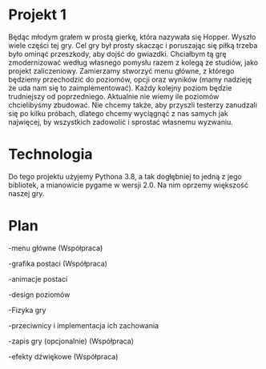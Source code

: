 # Projekt 1
Będąc młodym grałem w prostą gierkę, która nazywała się Hopper. Wyszło wiele części tej gry. Cel gry był prosty skacząc i poruszając się piłką trzeba było ominąć przeszkody, aby dojść do gwiazdki. Chciałbym tą grę zmodernizować według własnego pomysłu razem z kolegą ze studiów, jako projekt zaliczeniowy. 
Zamierzamy stworzyć menu główne, z którego będziemy przechodzić do poziomów, opcji oraz wyników (mamy nadzieję że uda nam się to zaimplementować). Każdy kolejny poziom będzie trudniejszy od poprzedniego. Aktualnie nie wiemy ile poziomów chcielibyśmy zbudować. Nie chcemy także, aby przyszli testerzy zanudzali się po kilku próbach, dlatego chcemy wyciągnąć z nas samych jak najwięcej, by wszystkich zadowolić i sprostać własnemu wyzwaniu. 

# Technologia
Do tego projektu użyjemy Pythona  3.8, a tak dogłębniej to jedną z jego bibliotek, a mianowicie pygame w wersji 2.0. Na nim oprzemy większość naszej gry.

# Plan

-menu główne (Współpraca)

-grafika postaci (Współpraca)

-animacje postaci 

-design poziomów 

-Fizyka gry 

-przeciwnicy i implementacja ich zachowania

-zapis gry (opcjonalnie) (Współpraca)

-efekty dźwiękowe (Współpraca)



